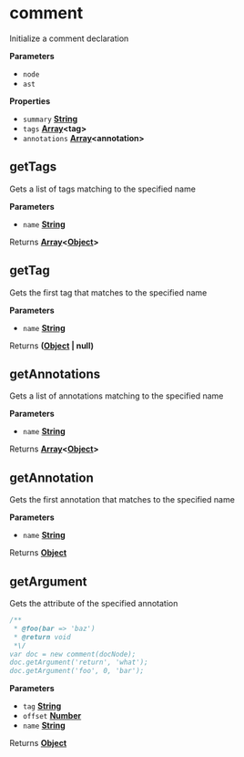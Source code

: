 <!-- Generated by documentation.js. Update this documentation by updating the source code. -->

# comment

Initialize a comment declaration

**Parameters**

-   `node`  
-   `ast`  

**Properties**

-   `summary` **[String](https://developer.mozilla.org/en-US/docs/Web/JavaScript/Reference/Global_Objects/String)** 
-   `tags` **[Array](https://developer.mozilla.org/en-US/docs/Web/JavaScript/Reference/Global_Objects/Array)&lt;tag>** 
-   `annotations` **[Array](https://developer.mozilla.org/en-US/docs/Web/JavaScript/Reference/Global_Objects/Array)&lt;annotation>** 

## getTags

Gets a list of tags matching to the specified name

**Parameters**

-   `name` **[String](https://developer.mozilla.org/en-US/docs/Web/JavaScript/Reference/Global_Objects/String)** 

Returns **[Array](https://developer.mozilla.org/en-US/docs/Web/JavaScript/Reference/Global_Objects/Array)&lt;[Object](https://developer.mozilla.org/en-US/docs/Web/JavaScript/Reference/Global_Objects/Object)>** 

## getTag

Gets the first tag that matches to the specified name

**Parameters**

-   `name` **[String](https://developer.mozilla.org/en-US/docs/Web/JavaScript/Reference/Global_Objects/String)** 

Returns **([Object](https://developer.mozilla.org/en-US/docs/Web/JavaScript/Reference/Global_Objects/Object) | null)** 

## getAnnotations

Gets a list of annotations matching to the specified name

**Parameters**

-   `name` **[String](https://developer.mozilla.org/en-US/docs/Web/JavaScript/Reference/Global_Objects/String)** 

Returns **[Array](https://developer.mozilla.org/en-US/docs/Web/JavaScript/Reference/Global_Objects/Array)&lt;[Object](https://developer.mozilla.org/en-US/docs/Web/JavaScript/Reference/Global_Objects/Object)>** 

## getAnnotation

Gets the first annotation that matches to the specified name

**Parameters**

-   `name` **[String](https://developer.mozilla.org/en-US/docs/Web/JavaScript/Reference/Global_Objects/String)** 

Returns **[Object](https://developer.mozilla.org/en-US/docs/Web/JavaScript/Reference/Global_Objects/Object)** 

## getArgument

Gets the attribute of the specified annotation

```js
/**
 * @foo(bar => 'baz')
 * @return void
 *\/
var doc = new comment(docNode);
doc.getArgument('return', 'what');
doc.getArgument('foo', 0, 'bar');
```

**Parameters**

-   `tag` **[String](https://developer.mozilla.org/en-US/docs/Web/JavaScript/Reference/Global_Objects/String)** 
-   `offset` **[Number](https://developer.mozilla.org/en-US/docs/Web/JavaScript/Reference/Global_Objects/Number)** 
-   `name` **[String](https://developer.mozilla.org/en-US/docs/Web/JavaScript/Reference/Global_Objects/String)** 

Returns **[Object](https://developer.mozilla.org/en-US/docs/Web/JavaScript/Reference/Global_Objects/Object)** 
